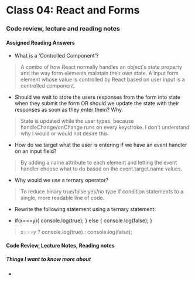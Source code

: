 # Class 04: React and Forms

### Code review, lecture and reading notes


#### Assigned Reading Answers

- What is a ‘Controlled Component’?

> A combo of how React normally handles an object's state property and the way form elements maintain their own state.  A input form element whose value is controlled by React based on user input is a controlled component.

- Should we wait to store the users responses from the form into state when they submit the form OR should we update the state with their responses as soon as they enter them? Why.

> State is updated while the user types, because handleChange/onChange runs on every keystroke. I don't understand why I would or would not desire this.

- How do we target what the user is entering if we have an event handler on an input field?

> By adding a name attribute to each element and letting the event handler choose what to do based on the event.target.name values.

- Why would we use a ternary operator?

> To reduce binary true/false yes/no type if condition statements to a single, more readable line of code.

- Rewrite the following statement using a ternary statement:

- if(x===y){
  console.log(true);
} else {
  console.log(false);
}

> x===y ? console.log(true) : console.log(false);


#### Code Review, Lecture Notes, Reading notes



##### Things I want to know more about

- 